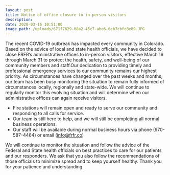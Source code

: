 ```yaml
---
layout: post
title: Notice of office closure to in-person visitors
description:
date: 2020-03-16 10:51:00
image_path: /uploads/671f7629-08a2-45c7-abe6-6eb7cbfc8e89.JPG
---
```


The recent COVID-19 outbreak has impacted every community in Colorado. Based on the advice of local and state health officials, we have decided to close FRFR’s administrative offices to in-person visitors, effective March 16 through March 31 to protect the health, safety, and well-being of our community members and staff.Our dedication to providing timely and professional emergency services to our community remains our highest priority. As circumstances have changed over the past weeks and months, our team has been busy monitoring the situation to remain fully informed of circumstances locally, regionally and state-wide. We will continue to regularly monitor this evolving situation and will determine when our administrative offices can again receive visitors.

* Fire stations will remain open and ready to serve our community and responding to all calls for service.
* Our team is still here to help, and we will still be completing all normal business operations.
* Our staff will be available during normal business hours via phone (970-587-4464) or email (info@frfr.co)

We will continue to monitor the situation and follow the advice of the Federal and State health officials on best practices to care for our patients and our responders. We ask that you also follow the recommendations of those officials to minimize spread and to keep yourself healthy. Thank you for your patience and understanding.